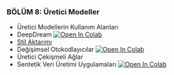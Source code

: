 ### BÖLÜM 8: Üretici Modeller 

- Üretici Modellerin Kullanım Alanları
- DeepDream [![Open In Colab](https://colab.research.google.com/assets/colab-badge.svg)](https://colab.research.google.com/github/ayyucekizrak/Keras_ile_Derin_Ogrenmeye_Giris/blob/master/Bölüm8/DeepDream.ipynb)
- [Stil Aktarımı](https://medium.com/@ayyucekizrak/derin-%C3%B6%C4%9Frenme-ile-artistik-stil-transferi-29256789c7e8)
- Değişimsel Otokodlayıcılar [![Open In Colab](https://colab.research.google.com/assets/colab-badge.svg)](https://colab.research.google.com/github/ayyucekizrak/Keras_ile_Derin_Ogrenmeye_Giris/blob/master/Bölüm8/OTOKODLAYICILAR_İLE_GÜRÜLTÜ_GİDERME.ipynb)
- Üretici Çekişmeli Ağlar
- Sentetik Veri Üretimi Uygulamaları [![Open In Colab](https://colab.research.google.com/assets/colab-badge.svg)](https://colab.research.google.com/github/ayyucekizrak/Keras_ile_Derin_Ogrenmeye_Giris/blob/master/Bölüm8/DCGAN_ile_Keras_Kullanarak_Sentetik_Goruntu__Olusturulmasi.ipynb)
